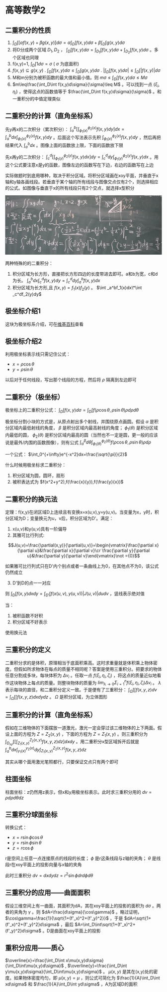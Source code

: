 # 高等数学2

## 二重积分的性质

1. $\int_D\int[\alpha f(x,y)+\beta g(x,y)]d\sigma=\alpha\int_D\int f(x,y)d\sigma+\beta\int_D\int g(x,y)d\sigma$
2. 将D分成两个区域 $D_1,D_2$ ， $\int_D\int f(x,y)d\sigma=\int_{D_1}\int f(x,y)d\sigma+\int_{D_2}\int f(x,y)d\sigma$ 。多个区域也同理
3. f(x,y)=1, $\int_D\int 1d\sigma=\sigma$ ( $\sigma$ 为底面积)
4. $f(x,y)\subseteq g(x,y)$ . $\int_D\int f(x,y)d\sigma\leq \int_D\int g(x,y)d\sigma$ . $|\int_D\int f(x,y)d\sigma|\leq \int_D\int |f(x,y)|d\sigma$
5. M和m分别为被积函数的最大值和最小值。则 $m\sigma\leq\int_D\int f(x,y)d\sigma\leq M\sigma$
6. $m\leq\frac{\int_D\int f(x,y)d\sigma}{\sigma}\leq M$ 。可以找到一点 $(\xi_i,\eta_i)$ ，使得这点的函数值等于 $\frac{\int_D\int f(x,y)d\sigma}{\sigma}$ 。和一重积分的中值定理类似

## 二重积分的计算（直角坐标系）

先y再x的二次积分（累次积分）： $\int _a^b[\int _{\phi _1(x)}^{\phi _2(x)}f(x,y)dy]dx=\int _a^bdx\int _{\phi _1(x)}^{\phi _2(x)}f(x,y)dy$ 。后面这个写法表示先积 $\int _{\phi _1(x)}^{\phi _2(x)}f(x,y)dy$ ，然后再把结果代入 $\int _a^bdx$ 。图像上面的函数放上限，下面的函数放下限

先x再y的二次积分： $\int _c^d[\int _{\phi _1(y)}^{\phi _2(y)}f(x,y)dx]dy=\int _c^ddy\int _{\phi _1(y)}^{\phi _2(y)}f(x,y)dx$ 。用这个公式要注意x是y的函数，图像左边的函数写在下边，右边的函数写在上边

实际做题时到底用哪种，取决于积分区域。将积分区域画在xoy平面，并垂直于x轴和y轴各画线段。若垂直于某个轴的所有线段与图像交点仅有2个，则选择相应的公式。如图像与垂直于x的所有线段只有2个交点，就选择x型积分

![double_integrals](../../images/double_integrals.png)

两种特殊的的二重积分：
1. 积分区域为长方形，直接把长方形四边的长度带进去即可。a和b为宽，c和d为长。 $\int _a^bdx\int _c^df(x,y)dy=\int _c^ddy\int _a^bf(x,y)dx$
2. 积分区域为长方形,且 $f(x,y)=f_1(x)f_2(y)$ 。 $\int _a^bf_1(x)dx\*\int _c^df_2(y)dy$

## 极坐标介绍1

这块为极坐标系介绍，可在[维基百科](https://zh.wikipedia.org/wiki/%E6%9E%81%E5%9D%90%E6%A0%87%E7%B3%BB)查看

## 极坐标介绍2

利用极坐标表示线只需记住公式：
- $x=\rho\cos\theta$
- $y=\rho\sin\theta$

以后对于任何线段，写出那个线段的方程，然后将 $\rho$ 隔离到左边即可

## 二重积分（极坐标）

极坐标上的二重积分公式： $\int_D\int f(x,y)d\sigma=\int_D\int f(\rho\cos\theta,\rho\sin\theta)\rho d\rho d\theta$

极坐标分割小块的方式是，从原点射出多个射线，并围绕原点画圆。假设 $\alpha$ 是积分区域内最低射线的角度， $\beta$ 是积分区域内最高射线的角度； $\phi_1(\theta)$ 是积分区域内最低的圆， $\phi_2(\theta)$ 是积分区域内最高的圆（当然也不一定是圆，更一般的应该说是最外/内围的函数图像），则有公式 $\int_{\alpha}^{\beta}d\theta\int_{\phi_1(\theta)}^{\phi_2(\theta)}f(\rho\cos\theta,\rho\sin\theta)\rho d\rho$

一个公式： $\int_0^{+\infty}e^{-x^2}dx=\frac{\sqrt{\pi}}{2}$

什么时候用极坐标求二重积分：
1. 积分区域为圆，圆环，扇形
2. 被积表达式为 $f(x^2+y^2),f(\frac{x}{y}),f(\frac{y}{x})$

## 二重积分的换元法

定理：f(x,y)在闭区域D上连续且有变换x=x(u,v),y=y(u,v)。当变量为x，y时，积分区域为D；变量换元为u，v后，积分区域为D'。满足：
1. x(u,v)和y(u,v)具有一阶偏导
2. 其雅可比行列式:

$$J(u,v)=\frac{\partial(x,y)}{\partial(u,v)}=\begin{vmatrix}\frac{\partial x}{\partial u}&\frac{\partial x}{\partial v}\cr \frac{\partial y}{\partial u}&\frac{\partial y}{\partial v}\end{vmatrix}\not ={0}$$

如果雅可比行列式只在D'内个别点或者一条曲线上为0，在其他点不为0，该公式仍然成立

3. D'到D的点一一对应

则 $\int_D\int f(x,y)dxdy=\int_{D'}\int f(x(u,v),y(u,v))|J(u,v)|dudv$ ，竖线表示绝对值

当：
1. 被积函数不好积
2. 积分区域不好表示

使用换元法

## 三重积分的定义

二重积分求的是体积，原理相当于底面积乘高。这时求重量就是体积乘上物体密度。但假如所求物体在每点的质量不相同呢？答案是使用三重积分。把要求的物体任意分割成多块，每块体积为 $\Delta v_i$ 。任取一点 $f(\xi_i,\eta_i,\zeta_i)$ ，将这点的质量近似地看作这块物体上每点的质量。则整块物体的质量为 $lim_{\lambda\rightarrow 0}\Sigma^n_{i=1}f(\xi_i,\eta_i,\zeta_i)\Delta v_i$ 。 $\lambda$ 表示每块的直径，和二重积分定义一致。于是便有了三重积分： $\int_{\Omega}\int\int f(x,y,z)dv=\int_{\Omega}\int\int f(x,y,z)dxdydz$ 。 $\Omega$ 是积分区域，为立体图形

## 三重积分的计算（直角坐标系）

假如在三维物体的下面摆放一道激光，激光一定会穿过该三维物体的上下两面。假设上面的方程为 $Z=Z_2(x,y)$ ，下面的方程为 $Z=Z_1(x,y)$ 。则三重积分为 $\int_{D_{xy}}\int[\int_{Z_1(x,y)}^{Z_2(x,y)}f(x,y,z)dz]dxdy$ 。用二重积分x型区域拆开后就是 $\int_a^bdx\int_{y_1(x)}^{y_2(x)}dy\int_{Z_1(x,y)}^{Z_2(x,y)}f(x,y,z)dz$

其实从哪个面用激光笔照都行，只要保证交点只有两个即可

## 柱面坐标

柱面坐标：z仍然用z表示，但x和y用极坐标表示。此时求三重积分用的 $dv=\rho d\rho d\theta dz$

## 三重积分球面坐标

转换公式：
- $x=r\sin\phi\cos\theta$
- $y=r\sin\phi\sin\theta$
- $z=r\cos\phi$

r是空间上任意一点连接原点的线段的长度； $\phi$ 是r这条线段与z轴的夹角； $\theta$ 是线段r在xoy平面上的投影向量与x轴的夹角

此时三重积分 $dv=dxdydz=r^2\sin\phi drd\phi d\theta$

## 三重积分的应用——曲面面积
 
假设三维空间上有一曲面，其面积为dA，其在xoy平面上的投影的面积为 $d\sigma$ 。两者的夹角为 $\gamma$ 。则 $dA=\frac{d\sigma}{\cos\gamma}$ 。略过证明， $\cos\gamma=\frac{1}{\sqrt{1+(f'_x)^2+(f'_y)^2}}$ ，于是 $dA=\sqrt{1+(f'_x)^2+(f'_y)^2}d\sigma$ ，最后 $A=\int_D\int\sqrt{1+(f'_x)^2+(f'_y)^2}d\sigma$ 。D是曲面在xoy平面上的投影

## 重积分应用——质心

$\overline{x}=\frac{\int_D\int x\mu(x,y)d\sigma}{\int_D\int\mu(x,y)d\sigma}$ , $\overline{y}=\frac{\int_D\int y\mu(x,y)d\sigma}{\int_D\int\mu(x,y)d\sigma}$ 。 $\mu(x,y)$ 是其在(x,y)处的密度。如果物体密度均匀，即 $\mu(x,y)=\mu$ ，则公式可简化为 $\frac{1}{A}\int_D\int xd\sigma$ 和 $\frac{1}{A}\int_D\int yd\sigma$ ，A为区域D的面积